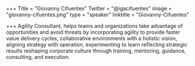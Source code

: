﻿+++
Title = "Giovanny Cifuentes"
Twitter = "@igacifuentes"
image = "giovanny-cifuentes.png"
type = "speaker"
linktitle = "Giovanny-Cifuentes"

+++
Agility Consultant, helps teams and organizations take advantage of opportunities and avoid threats by incorporating agility to provide faster value delivery cycles, collaborative environments with a holistic vision, aligning strategy with operation, experimenting to learn reflecting strategic results reshaping corporate culture through training, mentoring, guidance, consulting, and execution.
